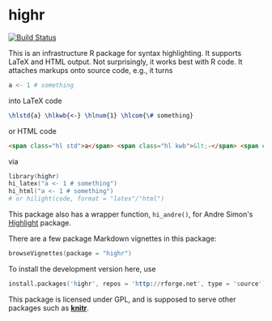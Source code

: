 # highr

[![Build Status](https://travis-ci.org/yihui/highr.svg)](https://travis-ci.org/yihui/highr)

This is an infrastructure R package for syntax highlighting. It supports
LaTeX and HTML output. Not surprisingly, it works best with R code. It
attaches markups onto source code, e.g., it turns

```s
a <- 1 # something
```

into LaTeX code

```latex
\hlstd{a} \hlkwb{<-} \hlnum{1} \hlcom{\# something}
```

or HTML code

```html
<span class="hl std">a</span> <span class="hl kwb">&lt;-</span> <span class="hl num">1</span> <span class="hl com"># something</span>
```

via

```s
library(highr)
hi_latex("a <- 1 # something")
hi_html("a <- 1 # something")
# or hilight(code, format = "latex"/"html")
```

This package also has a wrapper function, `hi_andre()`, for Andre Simon's
[Highlight](http://www.andre-simon.de) package.

There are a few package Markdown vignettes in this package:

```s
browseVignettes(package = "highr")
```

To install the development version here, use

```s
install.packages('highr', repos = 'http://rforge.net', type = 'source')
```

This package is licensed under GPL, and is supposed to serve other packages
such as [**knitr**](http://yihui.name/knitr).
